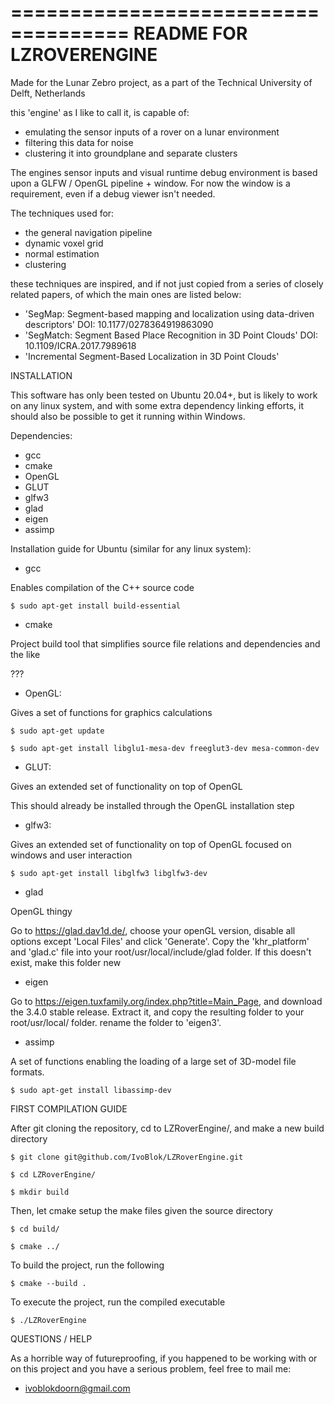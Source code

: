 ====================================
README FOR LZROVERENGINE 
====================================

Made for the Lunar Zebro project, as a part of the Technical University of Delft, Netherlands

this 'engine' as I like to call it, is capable of:
 - emulating the sensor inputs of a rover on a lunar environment 
 - filtering this data for noise
 - clustering it into groundplane and separate clusters

The engines sensor inputs and visual runtime debug environment is based upon a GLFW / OpenGL pipeline + window. For now the window is a requirement, even if a debug viewer isn't needed.

The techniques used for:
 - the general navigation pipeline
 - dynamic voxel grid
 - normal estimation
 - clustering

these techniques are inspired, and if not just copied from a series of closely related papers, of which the main ones are listed below:
 - 'SegMap: Segment-based mapping and localization using data-driven descriptors' DOI: 10.1177/0278364919863090
 - 'SegMatch: Segment Based Place Recognition in 3D Point Clouds' DOI: 10.1109/ICRA.2017.7989618
 - 'Incremental Segment-Based Localization in 3D Point Clouds' 

INSTALLATION

This software has only been tested on Ubuntu 20.04+, but is likely to work on any linux system, and with some extra dependency linking efforts, it should also be possible to get it running within Windows.

Dependencies:
 - gcc
 - cmake
 - OpenGL
 - GLUT
 - glfw3
 - glad
 - eigen
 - assimp

Installation guide for Ubuntu (similar for any linux system):
 - gcc

Enables compilation of the C++ source code

```$ sudo apt-get install build-essential ```
 - cmake

Project build tool that simplifies source file relations and dependencies and the like

???
 - OpenGL:

Gives a set of functions for graphics calculations

```$ sudo apt-get update```

```$ sudo apt-get install libglu1-mesa-dev freeglut3-dev mesa-common-dev```
 - GLUT:

Gives an extended set of functionality on top of OpenGL

This should already be installed through the OpenGL installation step
 - glfw3:

Gives an extended set of functionality on top of OpenGL focused on windows and user interaction

```$ sudo apt-get install libglfw3 libglfw3-dev``` 
 - glad

OpenGL thingy

Go to https://glad.dav1d.de/, choose your openGL version, disable all options except 'Local Files' and click 'Generate'. Copy the 'khr_platform' and 'glad.c' file into your root/usr/local/include/glad folder. If this doesn't exist, make this folder new
 - eigen

Go to https://eigen.tuxfamily.org/index.php?title=Main_Page, and download the 3.4.0 stable release. Extract it, and copy the resulting folder to your root/usr/local/ folder. rename the folder to 'eigen3'.
 - assimp

A set of functions enabling the loading of a large set of 3D-model file formats.

```$ sudo apt-get install libassimp-dev```

FIRST COMPILATION GUIDE

After git cloning the repository, cd to LZRoverEngine/, and make a new build directory

```$ git clone git@github.com/IvoBlok/LZRoverEngine.git```

```$ cd LZRoverEngine/```

```$ mkdir build```

Then, let cmake setup the make files given the source directory

```$ cd build/```

```$ cmake ../```

To build the project, run the following

```$ cmake --build .```

To execute the project, run the compiled executable

```$ ./LZRoverEngine```

QUESTIONS / HELP

As a horrible way of futureproofing, if you happened to be working with or on this project and you have a serious problem, feel free to mail me:
 - ivoblokdoorn@gmail.com
